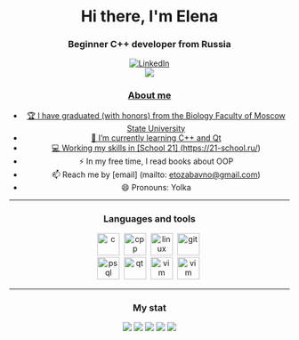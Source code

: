 <div id="header" align="center">
          <h1>Hi there, I'm Elena </h1>
          <h3> Beginner C++ developer from Russia</h1>
<div />


<div id="stat" align="center"> <a href="https://ru.linkedin.com/in/elena-sudarikova-0a282280"> <img src ="https://img.shields.io/badge/Linkedin-blue?style=for-the-badge&logo=linkedin&logoColor=white" alt="LinkedIn"/>
<div />
<div id="socials" align="center"> <a href="https://leetcode.com/etozabavno/"> <img src="https://img.shields.io/badge/leetcode-blue?style=for-the-badge&logo=leetcode&logoColor=white alt="LeetCode"/>        
<div />



### About me
- 🏆 I have graduated (with honors) from the Biology Faculty of Moscow State University
- 🌱 I’m currently learning C++ and Qt
- 💻 Working my skills in [School 21] (https://21-school.ru/)
- ⚡ In my free time, I read books about OOP
- 📫 Reach me by [email] (mailto: etozabavno@gmail.com)
- 😄 Pronouns: Yolka

---

### Languages and tools
<img src="https://cdn.jsdelivr.net/gh/devicons/devicon/icons/c/c-original.svg" title = "c" width = "40" height = "40"/>&nbsp;
<img src="https://cdn.jsdelivr.net/gh/devicons/devicon/icons/cplusplus/cplusplus-original.svg" title = "cpp" width = "40" height = "40"/>&nbsp;
<img src="https://cdn.jsdelivr.net/gh/devicons/devicon/icons/linux/linux-original.svg" title = "linux" width = "40" height = "40"/>&nbsp;
<img src="https://cdn.jsdelivr.net/gh/devicons/devicon/icons/git/git-original.svg" title = "git" width = "40" height = "40"/>&nbsp;      
<img src="https://cdn.jsdelivr.net/gh/devicons/devicon/icons/postgresql/postgresql-original.svg" title = "psql" width = "40" height = "40"/>&nbsp;
<img src="https://cdn.jsdelivr.net/gh/devicons/devicon/icons/qt/qt-original.svg" title = "qt" width = "40" height = "40"/>&nbsp;
<img src="https://cdn.jsdelivr.net/gh/devicons/devicon/icons/vscode/vscode-plain.svg" title = "vim" width = "40" height = "40"/>&nbsp;
<img src="https://cdn.jsdelivr.net/gh/devicons/devicon/icons/latex/latex-plain.svg" title = "vim" width = "40" height = "40"/>&nbsp;

---
          
### My stat
<div id="stat" align="center">
          <img src="http://github-profile-summary-cards.vercel.app/api/cards/profile-details?username=quanergyO&theme=github_bear" />
          <img src="http://github-profile-summary-cards.vercel.app/api/cards/repos-per-language?username=quanergyO&theme=github_bear" />
          <img src="http://github-profile-summary-cards.vercel.app/api/cards/most-commit-language?username=quanergyO&theme=github_bear" />
          <img src="http://github-profile-summary-cards.vercel.app/api/cards/stats?username=quanergyO&theme=github_bear" />
          <img src="http://github-profile-summary-cards.vercel.app/api/cards/productive-time?username=quanergyO&theme=github_beark&utcOffset=3" />
<div />
